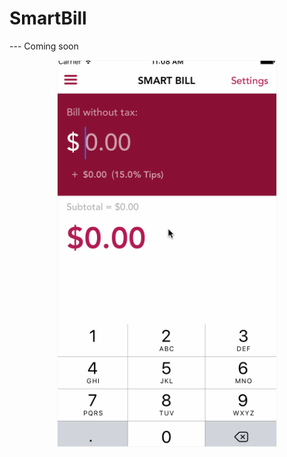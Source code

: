 # SmartBill

 --- Coming soon

<div>
<p align="center">
  <img style="border: 1px solid #f5f5f5"src="https://github.com/kesongxie/SmartBill/blob/master/SmartBill/Gif/Part-one.gif" width="350"/>
</p>

</div>

